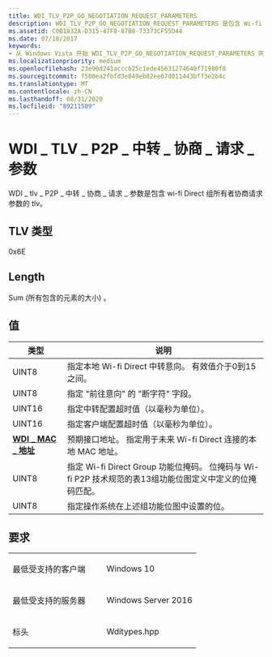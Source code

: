 ```yaml
---
title: WDI_TLV_P2P_GO_NEGOTIATION_REQUEST_PARAMETERS
description: WDI_TLV_P2P_GO_NEGOTIATION_REQUEST_PARAMETERS 是包含 Wi-fi Direct 组所有者协商请求参数的 TLV。
ms.assetid: C0B1832A-D315-47F8-87B8-73373CF55D44
ms.date: 07/18/2017
keywords:
- 从 Windows Vista 开始 WDI_TLV_P2P_GO_NEGOTIATION_REQUEST_PARAMETERS 网络驱动程序
ms.localizationpriority: medium
ms.openlocfilehash: 23e90d241acccb25c1ede45631274640f71980f8
ms.sourcegitcommit: f500ea2fbfd3e849eb82ee67d011443bff3e2b4c
ms.translationtype: MT
ms.contentlocale: zh-CN
ms.lasthandoff: 08/31/2020
ms.locfileid: "89211509"
---
```

# <a name="wdi_tlv_p2p_go_negotiation_request_parameters"></a>WDI \_ TLV \_ P2P \_ 中转 \_ 协商 \_ 请求 \_ 参数


WDI \_ tlv \_ P2P \_ 中转 \_ 协商 \_ 请求 \_ 参数是包含 wi-fi Direct 组所有者协商请求参数的 tlv。

## <a name="tlv-type"></a>TLV 类型


0x6E

## <a name="length"></a>Length


Sum (所有包含的元素的大小) 。

## <a name="values"></a>值


| 类型                                              | 说明                                                                                                                                                                     |
|---------------------------------------------------|---------------------------------------------------------------------------------------------------------------------------------------------------------------------------------|
| UINT8                                             | 指定本地 Wi-fi Direct 中转意向。 有效值介于0到15之间。                                                                                                  |
| UINT8                                             | 指定 "前往意向" 的 "断字符" 字段。                                                                                                                                   |
| UINT16                                            | 指定中转配置超时值（以毫秒为单位）。                                                                                                                         |
| UINT16                                            | 指定客户端配置超时值（以毫秒为单位）。                                                                                                                     |
| [**WDI \_ MAC \_ 地址**](/windows-hardware/drivers/ddi/dot11wdi/ns-dot11wdi-_wdi_mac_address) | 预期接口地址。 指定用于未来 Wi-fi Direct 连接的本地 MAC 地址。                                                                                |
| UINT8                                             | 指定 Wi-fi Direct Group 功能位掩码。 位掩码与 Wi-fi P2P 技术规范的表13组功能位图定义中定义的位掩码匹配。 |
| UINT8                                             | 指定操作系统在上述组功能位图中设置的位。                                                                                            |

 

<a name="requirements"></a>要求
------------

<table>
<colgroup>
<col width="50%" />
<col width="50%" />
</colgroup>
<tbody>
<tr class="odd">
<td><p>最低受支持的客户端</p></td>
<td><p>Windows 10</p></td>
</tr>
<tr class="even">
<td><p>最低受支持的服务器</p></td>
<td><p>Windows Server 2016</p></td>
</tr>
<tr class="odd">
<td><p>标头</p></td>
<td>Wditypes.hpp</td>
</tr>
</tbody>
</table>

 

